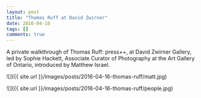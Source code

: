 ```yaml
---
layout: post
title: "Thomas Ruff at David Zwirner"
date: 2016-04-16
tags: []
comments: true
---
```

A private walkthrough of Thomas Ruff: press++, at David Zwirner Gallery, led by Sophie Hackett, Associate Curator of Photography at the Art Gallery of Ontario, introduced by Matthew Israel.

![]({{ site.url }}/images/posts/2016-04-16-thomas-ruff/matt.jpg)

![]({{ site.url }}/images/posts/2016-04-16-thomas-ruff/people.jpg)

